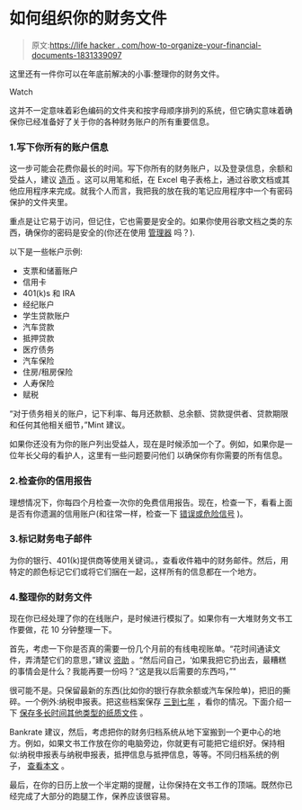 # 如何组织你的财务文件

> 原文:[https://life hacker . com/how-to-organize-your-financial-documents-1831339097](https://lifehacker.com/how-to-organize-your-financial-documents-1831339097)

这里还有一件你可以在年底前解决的小事:整理你的财务文件。

Watch

这并不一定意味着彩色编码的文件夹和按字母顺序排列的系统，但它确实意味着确保你已经准备好了关于你的各种财务账户的所有重要信息。

### 1.写下你所有的账户信息

这一步可能会花费你最长的时间。写下你所有的财务账户，以及登录信息，余额和受益人，建议 [造币](https://blog.mint.com/financial-literacy/how-to-organize-your-financial-accounts/) 。这可以用笔和纸，在 Excel 电子表格上，通过谷歌文档或其他应用程序来完成。就我个人而言，我把我的放在我的笔记应用程序中一个有密码保护的文件夹里。

重点是让它易于访问，但记住，它也需要是安全的。如果你使用谷歌文档之类的东西，确保你的密码是安全的(你还在使用 [管理器](https://lifehacker.com/tag/password-managers) 吗？).

以下是一些帐户示例:

*   支票和储蓄账户
*   信用卡
*   401(k)s 和 IRA
*   经纪账户
*   学生贷款账户
*   汽车贷款
*   抵押贷款
*   医疗债务
*   汽车保险
*   住房/租房保险
*   人寿保险
*   赋税

“对于债务相关的账户，记下利率、每月还款额、总余额、贷款提供者、贷款期限和任何其他相关细节，”Mint 建议。

如果你还没有为你的账户列出受益人，现在是时候添加一个了。例如，如果你是一位年长父母的看护人，这里有一些问题要问他们 以确保你有你需要的所有信息。

### 2.检查你的信用报告

理想情况下，你每四个月检查一次你的免费信用报告。现在，检查一下，看看上面是否有你遗漏的信用账户(和往常一样，检查一下 [错误或危险信号](https://twocents.lifehacker.com/how-to-get-rid-of-bad-marks-on-your-credit-report-1824298301) )。

### 3.标记财务电子邮件

为你的银行、401(k)提供商等使用关键词。，查看收件箱中的财务邮件。然后，用特定的颜色标记它们或将它们捆在一起，这样所有的信息都在一个地方。

### 4.整理你的财务文件

现在你已经处理了你的在线账户，是时候进行模拟了。如果你有一大堆财务文书工作要做，花 10 分钟整理一下。

首先，考虑一下你是否真的需要一份几个月前的有线电视账单。“花时间通读文件，弄清楚它们的意思，”建议 [资助](https://www.bankrate.com/finance/personal-finance/how-to-organize-your-financial-paperwork-1.aspx) 。“然后问自己，‘如果我把它扔出去，最糟糕的事情会是什么？我能再要一份吗？“这是我以后需要的东西吗，”"

很可能不是。只保留最新的东西(比如你的银行存款余额或汽车保险单)，把旧的撕碎。一个例外:纳税申报表。把这些档案保存 [三到七年](https://www.irs.gov/businesses/small-businesses-self-employed/how-long-should-i-keep-records) ，看你的情况。下面介绍一下 [保存多长时间其他类型的纸质文件](https://www.marthastewart.com/264234/organizing-your-paperwork) 。

Bankrate 建议，然后，考虑把你的财务归档系统从地下室搬到一个更中心的地方。例如，如果文书工作放在你的电脑旁边，你就更有可能把它组织好。保持相似:纳税申报表与纳税申报表，抵押信息与抵押信息，等等。不同归档系统的例子， [查看本文](https://www.bankrate.com/finance/personal-finance/how-to-organize-your-financial-paperwork-1.aspx) 。

最后，在你的日历上放一个半定期的提醒，让你保持在文书工作的顶端。既然你已经完成了大部分的跑腿工作，保养应该很容易。